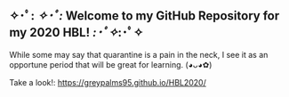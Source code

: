 ## ✧･ﾟ: *✧･ﾟ:* Welcome to my GitHub Repository for my 2020 HBL! *:･ﾟ✧*:･ﾟ✧

While some may say that quarantine is a pain in the neck, I see it as an opportune period that will be great for learning. (◕ᴗ◕✿)

Take a look!: https://greypalms95.github.io/HBL2020/
